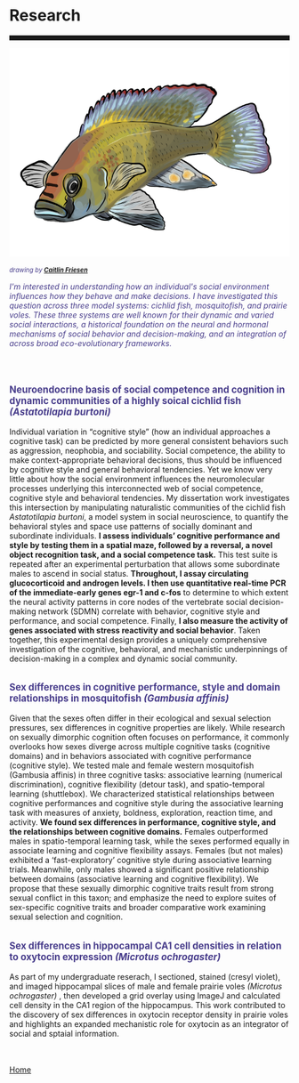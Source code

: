 <body>
		
<div class="container">
<div class="blurb">
<h1>Research</h1>
<hr style="height:9px;color:#84949B">
	
<img src="/images/aburtoni.png" height="375"> <br>
<p style="text-align:left;font-size:80%"><i><font color="darkslateblue"> drawing by <a href="https://caitlinfriesen.myportfolio.com/"> <b>Caitlin Friesen</b></a></font></i><br></p>

<p style="color:darkslateblue"><em> I'm interested in understanding how an individual's social environment influences how they behave and make decisions. I have investigated this question across three model systems: cichlid fish, mosquitofish, and prairie voles. These three systems are well known for their dynamic and varied social interactions, a historical foundation on the neural and hormonal mechanisms of social behavior and decision-making, and an integration of across broad eco-evolutionary frameworks. </em></p> <br><br>



<p style="text-align:left;font-size:120%"><b><font color="darkslateblue">Neuroendocrine basis of social competence and cognition in dynamic communities of a highly soical cichlid fish <i>(Astatotilapia burtoni)</i></font></b><br></p>


Individual variation in “cognitive style” (how an individual approaches a cognitive task) can be predicted by more general consistent behaviors such as aggression, neophobia, and sociability. Social competence, the ability to make context-appropriate behavioral decisions, thus should be influenced by cognitive style and general behavioral tendencies. Yet we know very little about how the social environment influences the neuromolecular processes underlying this interconnected web of social competence, cognitive style and behavioral tendencies. My dissertation work investigates this intersection by manipulating naturalistic communities of the cichlid fish <i>Astatotilapia burtoni</i>, a model system in social neuroscience, to quantify the behavioral styles and space use patterns of socially dominant and subordinate individuals. <b>I assess individuals’ cognitive performance and style by testing them in a spatial maze, followed by a reversal, a novel object recognition task, and a social competence task.</b> This test suite is repeated after an experimental perturbation that allows some subordinate males to ascend in social status. <b>Throughout, I assay circulating glucocorticoid and androgen levels. I then use quantitative real-time PCR of the immediate-early genes egr-1 and c-fos</b> to determine to which extent the neural activity patterns in core nodes of the vertebrate social decision-making network (SDMN) correlate with behavior, cognitive style and performance, and social competence. Finally, <b>I also measure the activity of genes associated with stress reactivity and social behavior</b>. Taken together, this experimental design provides a uniquely comprehensive investigation of the cognitive, behavioral, and mechanistic underpinnings of decision-making in a complex and dynamic social community.<br><br>

<p style="text-align:left;font-size:120%"><b><font color="darkslateblue">Sex differences in cognitive performance, style and domain relationships in mosquitofish <i>(Gambusia affinis)</i></font></b><br></p>

Given that the sexes often differ in their ecological and sexual selection pressures, sex differences in cognitive properties are likely. While research on sexually dimorphic cognition often focuses on performance, it commonly overlooks how sexes diverge across multiple cognitive tasks (cognitive domains) and in behaviors associated with cognitive performance (cognitive style). We tested male and female western mosquitofish (Gambusia affinis) in three cognitive tasks: associative learning (numerical discrimination), cognitive flexibility (detour task), and spatio-temporal learning (shuttlebox). We characterized statistical relationships between cognitive performances and cognitive style during the associative learning task with measures of anxiety, boldness, exploration, reaction time, and activity. <b>We found sex differences in performance, cognitive style, and the relationships between cognitive domains.</b> Females outperformed males in spatio-temporal learning task, while the sexes performed equally in associate learning and cognitive flexibility assays. Females (but not males) exhibited a ‘fast-exploratory’ cognitive style during associative learning trials. Meanwhile, only males showed a significant positive relationship between domains (associative learning and cognitive flexibility). We propose that these sexually dimorphic cognitive traits result from strong sexual conflict in this taxon; and emphasize the need to explore suites of sex-specific cognitive traits and broader comparative work examining sexual selection and cognition.<br><br>

<p style="text-align:left;font-size:120%"><b><font color="darkslateblue">Sex differences in hippocampal CA1 cell densities in relation to oxytocin expression <i>(Microtus ochrogaster)</i></font></b><br></p>
As part of my undergraduate reserach, I sectioned, stained (cresyl violet), and imaged hippocampal slices of male and female prairie voles <i> (Microtus ochrogaster) </i>, then developed a grid overlay using ImageJ and calculated cell density in the CA1 region of the hippocampus. This work contributed to the discovery of sex differences in oxytocin receptor density in prairie voles and highlights an expanded mechanistic role for oxytocin as an integrator of social and sptaial information. <br>


	
<br><br><a href="../">Home</a>
